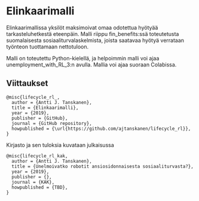 # Elinkaarimalli

Elinkaarimallissa yksilöt maksimoivat omaa odotettua hyötyää tarkasteluhetkestä eteenpäin.
Malli riippu fin_benefits:ssä toteutetusta suomalaisesta sosiaaliturvalaskelmista, joista
saatavaa hyötyä verrataan työnteon tuottamaan nettotuloon.

Malli on toteutettu Python-kielellä, ja helpoimmin malli voi ajaa unemployment_with_RL_3:n 
avulla. Mallia voi ajaa suoraan Colabissa. 

## Viittaukset

	@misc{lifecycle_rl_,
	  author = {Antti J. Tanskanen},
	  title = {Elinkaarimalli},
	  year = {2019},
	  publisher = {GitHub},
	  journal = {GitHub repository},
	  howpublished = {\url{https://github.com/ajtanskanen/lifecycle_rl}},
	}

Kirjasto ja sen tuloksia kuvataan julkaisussa
	
	@misc{lifecycle_rl_kak,
	  author = {Antti J. Tanskanen},
	  title = {Unelmoivatko robotit ansiosidonnaisesta sosiaaliturvasta?},
	  year = {2019},
	  publisher = {},
	  journal = {KAK},
	  howpublished = {TBD},
	}	